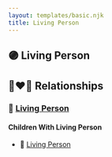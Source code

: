 ```yaml
---
layout: templates/basic.njk
title: Living Person
---
```

## 🟣 Living Person


## 👩‍❤️‍👨 Relationships

### 🔵 [Living Person](/people/2/24504153)

#### Children With Living Person
* 🔵 [Living Person](/people/4/43239855)